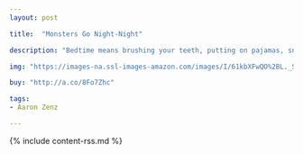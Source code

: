 ```yaml
---
layout: post

title:  "Monsters Go Night-Night"

description: "Bedtime means brushing your teeth, putting on pajamas, snuggling, and kissing your family goodnight. For monsters, bedtime looks a little different. They brush their teeth, but not with a toothbrush. They get dressed for bed, but not in slippers and nightcaps. They snuggle, but not with a blankie or a teddy bear."

img: "https://images-na.ssl-images-amazon.com/images/I/61kbXFwQO%2BL._SL480_.jpg"

buy: "http://a.co/8Fo7Zhc"

tags:
- Aaron Zenz

---
```


{% include content-rss.md %}